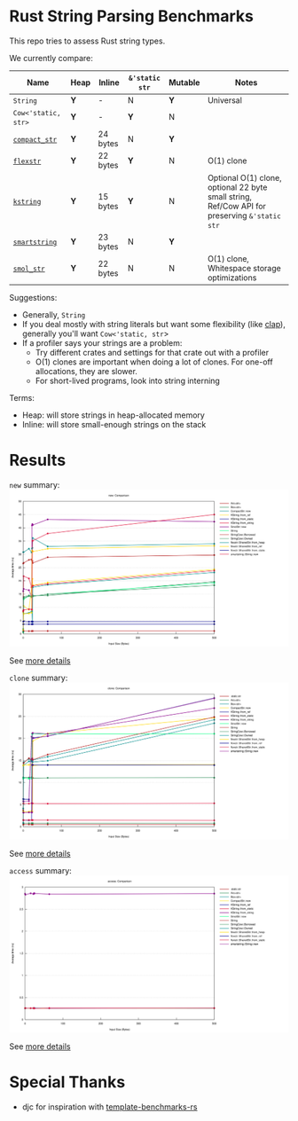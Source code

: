 # Rust String Parsing Benchmarks

This repo tries to assess Rust string types.

We currently compare:

Name                                                  | Heap  | Inline   | `&'static str` | Mutable | Notes
------------------------------------------------------|-------|----------|----------------|---------|-----
`String`                                              | **Y** | \-       | N              | **Y**   | Universal
`Cow<'static, str>`                                   | **Y** | \-       | **Y**          | N       |
[`compact_str`](https://crates.io/crates/compact_str) | **Y** | 24 bytes | N              | **Y**   |
[`flexstr`](https://crates.io/crates/flexstr)         | **Y** | 22 bytes | **Y**          | N       | O(1) clone
[`kstring`](https://crates.io/crates/kstring)         | **Y** | 15 bytes | **Y**          | N       | Optional O(1) clone, optional 22 byte small string, Ref/Cow API for preserving `&'static str`
[`smartstring`](https://crates.io/crates/smartstring) | **Y** | 23 bytes | N              | **Y**   |
[`smol_str`](https://crates.io/crates/smol_str)       | **Y** | 22 bytes | N              | N       | O(1) clone, Whitespace storage optimizations

Suggestions:
- Generally, `String`
- If you deal mostly with string literals but want some flexibility (like
  [clap](https://github.com/clap-rs/clap/)), generally you'll want
  `Cow<'static, str`>
- If a profiler says your strings are a problem:
  - Try different crates and settings for that crate out with a profiler
  - O(1) clones are important when doing a lot of clones.  For one-off allocations, they are slower.
  - For short-lived programs, look into string interning

Terms:
- Heap: will store strings in heap-allocated memory
- Inline: will store small-enough strings on the stack

# Results

`new` summary:
[![`new`](runs/2022-03-25/new/report/lines.svg)](https://htmlpreview.github.io/?https://github.com/epage/string-benchmarks-rs/blob/master/runs/2022-03-25/new/report/index.html)

See [more details](https://htmlpreview.github.io/?https://github.com/epage/string-benchmarks-rs/blob/master/runs/2022-03-25/new/report/index.html)

`clone` summary:
[![`clone`](runs/2022-03-25/clone/report/lines.svg)](https://htmlpreview.github.io/?https://github.com/epage/string-benchmarks-rs/blob/master/runs/2022-03-25/clone/report/index.html)

See [more details](https://htmlpreview.github.io/?https://github.com/epage/string-benchmarks-rs/blob/master/runs/2022-03-25/clone/report/index.html)

`access` summary:
[![`access`](runs/2022-03-25/access/report/lines.svg)](https://htmlpreview.github.io/?https://github.com/epage/string-benchmarks-rs/blob/master/runs/2022-03-25/access/report/index.html)

See [more details](https://htmlpreview.github.io/?https://github.com/epage/string-benchmarks-rs/blob/master/runs/2022-03-25/access/report/index.html)

# Special Thanks

- djc for inspiration with [template-benchmarks-rs](https://github.com/djc/template-benchmarks-rs)
